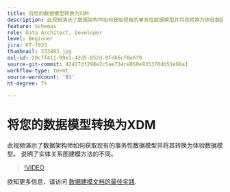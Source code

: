 ```yaml
---
title: 将您的数据模型转换为XDM
description: 此视频演示了数据架构师如何获取现有的事务性数据模型并将其转换为体验数据模型。 说明了实体关系图建模方法的不同。
feature: Schemas
role: Data Architect, Developer
level: Beginner
jira: KT-7933
thumbnail: 333483.jpg
exl-id: 20cff411-99e1-42d5-852d-9fd66cf0e6f9
source-git-commit: 42427df298e2c5ae734ce050e935378db51e66a1
workflow-type: tm+mt
source-wordcount: '93'
ht-degree: 7%

---
```


# 将您的数据模型转换为XDM

此视频演示了数据架构师如何获取现有的事务性数据模型并将其转换为体验数据模型。 说明了实体关系图建模方法的不同。

>[!VIDEO](https://video.tv.adobe.com/v/333483?quality=12&learn=on)

欲知更多信息，请访问 [数据建模文档的最佳实践](https://experienceleague.adobe.com/docs/experience-platform/xdm/schema/best-practices.html?lang=zh-Hans).
